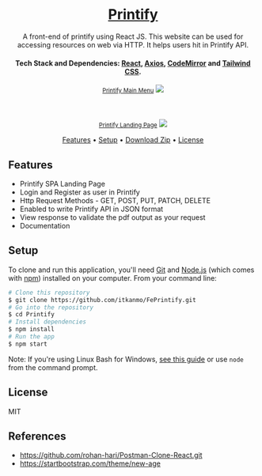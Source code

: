 <h1 align="center">
  <a href="https://github.com/itkanmo/FePrintify/">
     Printify
  </a>
</h1>
<p align="center">
A front-end of printify using React JS. This website can be used for accessing resources on web via HTTP. It helps users hit in Printify API. 
</p>

<h4 align="center">
  Tech Stack and Dependencies: 
  <a href="http://reactjs.org" target="_blank">React</a>,
  <a href="https://axios-http.com" target="_blank">Axios</a>, 
  <a href="https://codemirror.net/" target="_blank">CodeMirror</a> and 
  <a href="https://tailwindcss.com" target="_blank">Tailwind CSS</a>.
</h4>

<div align="center">
    <u><small>Printify Main Menu</small></u>
	<img src="https://drive.google.com/thumbnail?id=1sYAfBoeyJwUPAjB4k-ucrZDM1-JNmoST&sz=w1000"/>
</div>
<br/>
<br/>
<br/>
<div align="center">
    <u><small>Printify Landing Page</small></u>
	<img src="https://drive.google.com/thumbnail?id=1UIIzuuSkI5vysQt1_czj7Q_5Py-JGiRb&sz=w1000">
</div>

<p align="center">
  <a href="#features">Features</a> •
  <a href="#setup">Setup</a> •
  <a href="https://github.com/itkanmo/FePrintify/archive/refs/heads/master.zip">Download Zip</a> •
  <a href="#license">License</a>
</p>

## Features

- Printify SPA Landing Page
- Login and Register as user in Printify
- Http Request Methods - GET, POST, PUT, PATCH, DELETE
- Enabled to write Printify API in JSON format
- View response to validate the pdf output as your request
- Documentation

## Setup

To clone and run this application, you'll need [Git](https://git-scm.com) and [Node.js](https://nodejs.org/en/download/) (which comes with [npm](http://npmjs.com)) installed on your computer. From your command line:

```bash
# Clone this repository
$ git clone https://github.com/itkanmo/FePrintify.git
# Go into the repository
$ cd Printify
# Install dependencies
$ npm install
# Run the app
$ npm start
```

Note: If you're using Linux Bash for Windows, [see this guide](https://www.howtogeek.com/261575/how-to-run-graphical-linux-desktop-applications-from-windows-10s-bash-shell/) or use `node` from the command prompt.

## License

MIT

## References
- https://github.com/rohan-hari/Postman-Clone-React.git
- https://startbootstrap.com/theme/new-age

